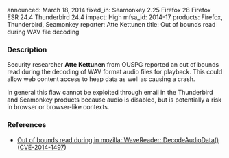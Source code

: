 announced: March 18, 2014
fixed_in: Seamonkey 2.25
          Firefox 28
          Firefox ESR 24.4
          Thunderbird 24.4
impact: High
mfsa_id: 2014-17
products: Firefox, Thunderbird, Seamonkey
reporter: Atte Kettunen
title: Out of bounds read during WAV file decoding

<h3>Description</h3>

<p>Security researcher <strong>Atte Kettunen</strong> from OUSPG reported an out of bounds read during the decoding of WAV format audio files for playback. This could allow web content access to heap data as well as causing a crash.
</p>

<p class="note">In general this flaw cannot be exploited through email in the
Thunderbird and Seamonkey products because audio is disabled, but is potentially a risk in browser or browser-like contexts.</p>

<h3>References</h3>

<ul>
  <li><a href="https://bugzilla.mozilla.org/show_bug.cgi?id=966311">
       Out of bounds read during in mozilla::WaveReader::DecodeAudioData()</a> (<a href="http://cve.mitre.org/cgi-bin/cvename.cgi?name=CVE-2014-1497" class="ex-ref">CVE-2014-1497</a>)</li>
</ul>



